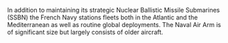 In addition to maintaining its strategic Nuclear Ballistic Missile Submarines (SSBN) the French Navy stations fleets both in the Atlantic and the Mediterranean as well as routine global deployments. The Naval Air Arm is of significant size but largely consists of older aircraft.
